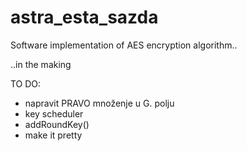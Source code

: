 # astra_esta_sazda
Software implementation of AES encryption algorithm..

..in the making

TO DO:
  - napravit PRAVO množenje u G. polju
  - key scheduler
  - addRoundKey()
  - make it pretty
